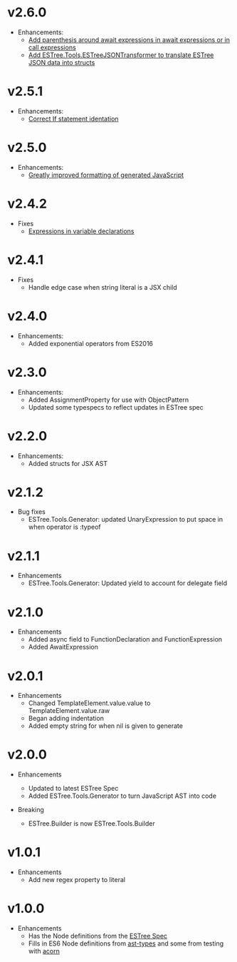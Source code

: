 # v2.6.0
* Enhancements:
  * [Add parenthesis around await expressions in await expressions or in call expressions](https://github.com/elixirscript/elixir-estree/pull/20)
  * [Add ESTree.Tools.ESTreeJSONTransformer to translate ESTree JSON data into structs](https://github.com/bryanjos/elixir-estree/pull/21)

# v2.5.1
* Enhancements:
  * [Correct If statement identation](https://github.com/bryanjos/elixir-estree/pull/18)

# v2.5.0
* Enhancements:
  * [Greatly improved formatting of generated JavaScript](https://github.com/bryanjos/elixir-estree/pull/15)

# v2.4.2
* Fixes
  * [Expressions in variable declarations](https://github.com/bryanjos/elixir-estree/pull/13)

# v2.4.1
* Fixes
  * Handle edge case when string literal is a JSX child

# v2.4.0
* Enhancements:
  * Added exponential operators from ES2016

# v2.3.0
* Enhancements:
  * Added AssignmentProperty for use with ObjectPattern
  * Updated some typespecs to reflect updates in ESTree spec

# v2.2.0
* Enhancements:
  * Added structs for JSX AST

# v2.1.2

* Bug fixes
  * ESTree.Tools.Generator: updated UnaryExpression to put space in when operator is :typeof

# v2.1.1

* Enhancements
  * ESTree.Tools.Generator: Updated yield to account for delegate field

# v2.1.0

* Enhancements
  * Added async field to FunctionDeclaration and FunctionExpression
  * Added AwaitExpression

# v2.0.1

* Enhancements
  * Changed TemplateElement.value.value to TemplateElement.value.raw
  * Began adding indentation
  * Added empty string for when nil is given to generate

# v2.0.0

* Enhancements
  * Updated to latest ESTree Spec
  * Added ESTree.Tools.Generator to turn JavaScript AST into code

* Breaking
  * ESTree.Builder is now ESTree.Tools.Builder

# v1.0.1

* Enhancements
  * Add new regex property to literal

# v1.0.0

* Enhancements
  * Has the Node definitions from the [ESTree Spec](https://github.com/estree/estree)
  * Fills in ES6 Node definitions from [ast-types](https://github.com/benjamn/ast-types) and some from testing with [acorn](https://github.com/marijnh/acorn)
